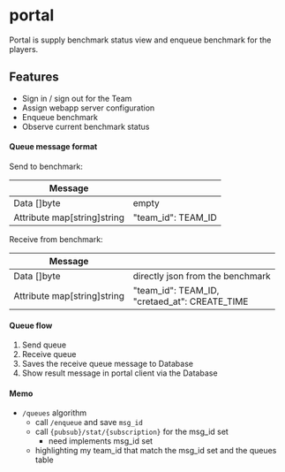 # portal

Portal is supply benchmark status view and enqueue benchmark for the players.

## Features

* Sign in / sign out for the Team
* Assign webapp server configuration
* Enqueue benchmark
* Observe current benchmark status

#### Queue message format

Send to benchmark:

| Message                     |                    |
| ---                         | ---                |
| Data []byte                 | empty              |
| Attribute map[string]string | "team_id": TEAM_ID |

Receive from benchmark:

| Message                     |                                                         |
| ---                         | ---                                                     |
| Data []byte                 | directly json from the benchmark                        |
| Attribute map[string]string | "team_id": TEAM_ID,<br>"cretaed_at": CREATE_TIME        |

#### Queue flow

1. Send queue
2. Receive queue
3. Saves the receive queue message to Database
4. Show result message in portal client via the Database

#### Memo

* `/queues` algorithm
  * call `/enqueue` and save `msg_id`
  * call `{pubsub}/stat/{subscription}` for the msg_id set
    * need implements msg_id set
  * highlighting my team_id that match the msg_id set and the queues table
